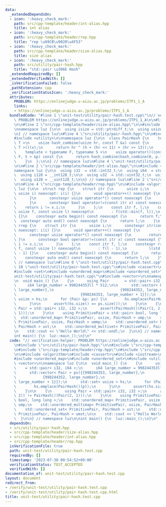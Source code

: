 ```yaml
---
data:
  _extendedDependsOn:
  - icon: ':heavy_check_mark:'
    path: src/cpp-template/header/int-alias.hpp
    title: int alias
  - icon: ':heavy_check_mark:'
    path: src/cpp-template/header/rep.hpp
    title: "rep \u69CB\u9020\u4F53"
  - icon: ':heavy_check_mark:'
    path: src/cpp-template/header/size-alias.hpp
    title: size alias
  - icon: ':heavy_check_mark:'
    path: src/utility/pair-hash.hpp
    title: "std::pair \u306E Hash"
  _extendedRequiredBy: []
  _extendedVerifiedWith: []
  _isVerificationFailed: false
  _pathExtension: cpp
  _verificationStatusIcon: ':heavy_check_mark:'
  attributes:
    PROBLEM: https://onlinejudge.u-aizu.ac.jp/problems/ITP1_1_A
    links:
    - https://onlinejudge.u-aizu.ac.jp/problems/ITP1_1_A
  bundledCode: "#line 1 \"unit-test/utility/pair-hash.test.cpp\"\n// verification-helper:\
    \ PROBLEM https://onlinejudge.u-aizu.ac.jp/problems/ITP1_1_A\n\n#line 2 \"src/utility/pair-hash.hpp\"\
    \n\n#line 2 \"src/cpp-template/header/size-alias.hpp\"\n\n#include <cstddef>\n\
    \nnamespace luz {\n\n  using isize = std::ptrdiff_t;\n  using usize = std::size_t;\n\
    \n} // namespace luz\n#line 4 \"src/utility/pair-hash.hpp\"\n\n#include <functional>\n\
    #include <utility>\n\nnamespace luz {\n\n  class PairHash {\n    template < typename\
    \ T >\n    usize hash_combine(usize hr, const T &x) const {\n      usize h = std::hash<\
    \ T >()(x);\n      return hr ^ (h + (hr << 11) + (hr >> 13));\n    }\n\n   public:\n\
    \    template < typename F, typename S >\n    usize operator()(const std::pair<\
    \ F, S > &p) const {\n      return hash_combine(hash_combine(0, p.first), p.second);\n\
    \    }\n  };\n\n} // namespace luz\n#line 4 \"unit-test/utility/pair-hash.test.cpp\"\
    \n\n#line 2 \"src/cpp-template/header/int-alias.hpp\"\n\n#include <cstdint>\n\n\
    namespace luz {\n\n  using i32  = std::int32_t;\n  using i64  = std::int64_t;\n\
    \  using i128 = __int128_t;\n\n  using u32  = std::uint32_t;\n  using u64  = std::uint64_t;\n\
    \  using u128 = __uint128_t;\n\n} // namespace luz\n#line 2 \"src/cpp-template/header/rep.hpp\"\
    \n\n#line 4 \"src/cpp-template/header/rep.hpp\"\n\n#include <algorithm>\n\nnamespace\
    \ luz {\n\n  struct rep {\n    struct itr {\n      usize i;\n      constexpr itr(const\
    \ usize i) noexcept: i(i) {}\n      void operator++() noexcept {\n        ++i;\n\
    \      }\n      constexpr usize operator*() const noexcept {\n        return i;\n\
    \      }\n      constexpr bool operator!=(const itr x) const noexcept {\n    \
    \    return i != x.i;\n      }\n    };\n    const itr f, l;\n    constexpr rep(const\
    \ usize f, const usize l) noexcept\n        : f(std::min(f, l)),\n          l(l)\
    \ {}\n    constexpr auto begin() const noexcept {\n      return f;\n    }\n  \
    \  constexpr auto end() const noexcept {\n      return l;\n    }\n  };\n\n  struct\
    \ rrep {\n    struct itr {\n      usize i;\n      constexpr itr(const usize i)\
    \ noexcept: i(i) {}\n      void operator++() noexcept {\n        --i;\n      }\n\
    \      constexpr usize operator*() const noexcept {\n        return i;\n     \
    \ }\n      constexpr bool operator!=(const itr x) const noexcept {\n        return\
    \ i != x.i;\n      }\n    };\n    const itr f, l;\n    constexpr rrep(const usize\
    \ f, const usize l) noexcept\n        : f(l - 1),\n          l(std::min(f, l)\
    \ - 1) {}\n    constexpr auto begin() const noexcept {\n      return f;\n    }\n\
    \    constexpr auto end() const noexcept {\n      return l;\n    }\n  };\n\n}\
    \ // namespace luz\n#line 8 \"unit-test/utility/pair-hash.test.cpp\"\n\n#line\
    \ 10 \"unit-test/utility/pair-hash.test.cpp\"\n#include <cassert>\n#include <iostream>\n\
    #include <set>\n#include <unordered_map>\n#include <unordered_set>\n#line 16 \"\
    unit-test/utility/pair-hash.test.cpp\"\n#include <vector>\n\nnamespace luz {\n\
    \n  void main_() {\n    {\n      using Pair       = std::pair< i32, i64 >;\n \
    \     i64 large_number = 998244353ll * 512;\n\n      std::vector< Pair > ps({{998244353,\
    \ large_number},\n                              {998244352, large_number},\n \
    \                             {998244353, large_number + 1}});\n      std::set<\
    \ usize > hs;\n      for (Pair &p: ps) {\n        hs.emplace(PairHash()(p));\n\
    \      }\n\n      assert(hs.size() == ps.size());\n    }\n\n    {\n      using\
    \ Pair = std::pair< i32, i32 >;\n      assert(PairHash()(Pair(1, 2)) != PairHash()(Pair(2,\
    \ 1)));\n    }\n\n    using PrimitivePair = std::pair< bool, long long >;\n  \
    \  std::unordered_map< PrimitivePair, usize, PairHash > ump;\n    std::unordered_multimap<\
    \ PrimitivePair, usize, PairHash > ummp;\n    std::unordered_set< PrimitivePair,\
    \ PairHash > ust;\n    std::unordered_multiset< PrimitivePair, PairHash > umst;\n\
    \n    std::cout << \"Hello World\" << std::endl;\n  }\n\n} // namespace luz\n\n\
    int main() {\n  luz::main_();\n}\n"
  code: "// verification-helper: PROBLEM https://onlinejudge.u-aizu.ac.jp/problems/ITP1_1_A\n\
    \n#include \"src/utility/pair-hash.hpp\"\n\n#include \"src/cpp-template/header/int-alias.hpp\"\
    \n#include \"src/cpp-template/header/rep.hpp\"\n#include \"src/cpp-template/header/size-alias.hpp\"\
    \n\n#include <algorithm>\n#include <cassert>\n#include <iostream>\n#include <set>\n\
    #include <unordered_map>\n#include <unordered_set>\n#include <utility>\n#include\
    \ <vector>\n\nnamespace luz {\n\n  void main_() {\n    {\n      using Pair   \
    \    = std::pair< i32, i64 >;\n      i64 large_number = 998244353ll * 512;\n\n\
    \      std::vector< Pair > ps({{998244353, large_number},\n                  \
    \            {998244352, large_number},\n                              {998244353,\
    \ large_number + 1}});\n      std::set< usize > hs;\n      for (Pair &p: ps) {\n\
    \        hs.emplace(PairHash()(p));\n      }\n\n      assert(hs.size() == ps.size());\n\
    \    }\n\n    {\n      using Pair = std::pair< i32, i32 >;\n      assert(PairHash()(Pair(1,\
    \ 2)) != PairHash()(Pair(2, 1)));\n    }\n\n    using PrimitivePair = std::pair<\
    \ bool, long long >;\n    std::unordered_map< PrimitivePair, usize, PairHash >\
    \ ump;\n    std::unordered_multimap< PrimitivePair, usize, PairHash > ummp;\n\
    \    std::unordered_set< PrimitivePair, PairHash > ust;\n    std::unordered_multiset<\
    \ PrimitivePair, PairHash > umst;\n\n    std::cout << \"Hello World\" << std::endl;\n\
    \  }\n\n} // namespace luz\n\nint main() {\n  luz::main_();\n}\n"
  dependsOn:
  - src/utility/pair-hash.hpp
  - src/cpp-template/header/size-alias.hpp
  - src/cpp-template/header/int-alias.hpp
  - src/cpp-template/header/rep.hpp
  isVerificationFile: true
  path: unit-test/utility/pair-hash.test.cpp
  requiredBy: []
  timestamp: '2023-07-30 00:54:52+09:00'
  verificationStatus: TEST_ACCEPTED
  verifiedWith: []
documentation_of: unit-test/utility/pair-hash.test.cpp
layout: document
redirect_from:
- /verify/unit-test/utility/pair-hash.test.cpp
- /verify/unit-test/utility/pair-hash.test.cpp.html
title: unit-test/utility/pair-hash.test.cpp
---
```

